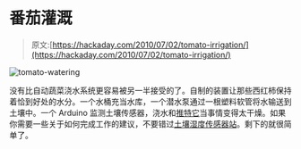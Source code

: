 # 番茄灌溉

> 原文:[https://hackaday.com/2010/07/02/tomato-irrigation/](https://hackaday.com/2010/07/02/tomato-irrigation/)

![](../Images/3bb14e8895600922a969487d9cac4f9d.png "tomato-watering")

没有比自动蔬菜浇水系统更容易被另一半接受的了。自制的装置让那些西红柿保持着恰到好处的水分。一个水桶充当水库，一个潜水泵通过一根塑料软管将水输送到土壤中。一个 Arduino 监测土壤传感器，浇水和[推特它](http://twitter.com/tomaatit)当事情变得太干燥。如果你需要一些关于如何完成工作的建议，不要错过[土壤湿度传感器站](http://hackaday.com/2010/03/15/soil-moisture-sensing/)。剩下的就很简单了。